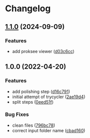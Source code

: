 # Changelog

## [1.1.0](https://www.github.com/matinnuhamunada/trycycler_snakemake_wrapper/compare/v1.0.1...v1.1.0) (2024-09-09)


### Features

* add proksee viewer ([d03c6cc](https://www.github.com/matinnuhamunada/trycycler_snakemake_wrapper/commit/d03c6ccc8d9fc427cf45e88b0e36d21fe48e7bd9))

## 1.0.0 (2022-04-20)


### Features

* add polishing step ([d16c791](https://www.github.com/matinnuhamunada/genome_assembly_tryouts/commit/d16c791b54e0cd447ba533fa65d0b35d93eda9a0))
* initial attempt of trycycler ([2ae19d4](https://www.github.com/matinnuhamunada/genome_assembly_tryouts/commit/2ae19d4003c09801c486748a6a09f32c2ecb3256))
* split steps ([0eed51f](https://www.github.com/matinnuhamunada/genome_assembly_tryouts/commit/0eed51ffe6c938bd630d82791051b1daf9dbfd8b))


### Bug Fixes

* clean files ([796bc78](https://www.github.com/matinnuhamunada/genome_assembly_tryouts/commit/796bc78a7fc392b85cbbaee8ad85d17397be7e3b))
* correct input folder name ([cbad160](https://www.github.com/matinnuhamunada/genome_assembly_tryouts/commit/cbad1602c3f119331428f3300cf5bb2dcf29cae1))
